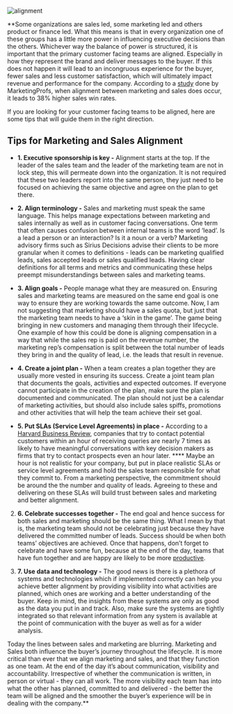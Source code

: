 ![alignment](https://www.mautic.org/wp-content/uploads/2014/08/rowing-187859-e1461078899353-1024x966.jpg)


**Some organizations are sales led, some marketing led and others product or finance led. What this means is that in every organization one of these groups has a little more power in influencing executive decisions than the others. Whichever way the balance of power is structured, it is important that the primary customer facing teams are aligned. Especially in how they represent the brand and deliver messages to the buyer. If this does not happen it will lead to an incongruous experience for the buyer, fewer sales and less customer satisfaction, which will ultimately impact revenue and performance for the company. According to a [study](http://blog.zoominfo.com/20-statistics-about-sales-and-marketing-alignment/) done by MarketingProfs, when alignment between marketing and sales does occur, it leads to 38% higher sales win rates.

If you are looking for your customer facing teams to be aligned, here are some tips that will guide them in the right direction.


## Tips for Marketing and Sales Alignment




- **1. Executive sponsorship is key -** Alignment starts at the top. If the leader of the sales team and the leader of the marketing team are not in lock step, this will permeate down into the organization. It is not required that these two leaders report into the same person, they just need to be focused on achieving the same objective and agree on the plan to get there.

- **2. Align terminology -** Sales and marketing must speak the same language. This helps manage expectations between marketing and sales internally as well as in customer facing conversations. One term that often causes confusion between internal teams is the word ‘lead’. Is a lead a person or an interaction? Is it a noun or a verb? Marketing advisory firms such as Sirius Decisions advise their clients to be more granular when it comes to definitions - leads can be marketing qualified leads, sales accepted leads or sales qualified leads. Having clear definitions for all terms and metrics and communicating these helps preempt misunderstandings between sales and marketing teams.

- **3. Align goals -** People manage what they are measured on. Ensuring sales and marketing teams are measured on the same end goal is one way to ensure they are working towards the same outcome. Now, I am not suggesting that marketing should have a sales quota, but just that the marketing team needs to have a ‘skin in the game’. The game being bringing in new customers and managing them through their lifecycle. One example of how this could be done is aligning compensation in a way that while the sales rep is paid on the revenue number, the marketing rep’s compensation is split between the total number of leads they bring in and the quality of lead, i.e. the leads that result in revenue.

- **4. Create a joint plan -** When a team creates a plan together they are usually more vested in ensuring its success. Create a joint team plan that documents the goals, activities and expected outcomes. If everyone cannot participate in the creation of the plan, make sure the plan is documented and communicated. The plan should not just be a calendar of marketing activities, but should also include sales spiffs, promotions and other activities that will help the team achieve their set goal.

- **5. Put SLAs (Service Level Agreements) in place -** According to a [Harvard Business Review](https://hbr.org/2011/03/the-short-life-of-online-sales-leads/ar/1), companies that try to contact potential customers within an hour of receiving queries are nearly 7 times as likely to have meaningful conversations with key decision makers as firms that try to contact prospects even an hour later.
**** Maybe an hour is not realistic for your company, but put in place realistic SLAs or service level agreements and hold the sales team responsible for what they commit to. From a marketing perspective, the commitment should be around the the number and quality of leads. Agreeing to these and delivering on these SLAs will build trust between sales and marketing and better alignment.

2. **6. Celebrate successes together -** The end goal and hence success for both sales and marketing should be the same thing. What I mean by that is, the marketing team should not be celebrating just because they have delivered the committed number of leads. Success should be when both teams’ objectives are achieved. Once that happens, don’t forget to celebrate and have some fun, because at the end of the day, teams that have fun together and are happy are likely to be more [productive](http://www2.warwick.ac.uk/newsandevents/pressreleases/new_study_shows/).

4. **7. Use data and technology -** The good news is there is a plethora of systems and technologies which if implemented correctly can help you achieve better alignment by providing visibility into what activities are planned, which ones are working and a better understanding of the buyer. Keep in mind, the insights from these systems are only as good as the data you put in and track. Also, make sure the systems are tightly integrated so that relevant information from any system is available at the point of communication with the buyer as well as for a wider analysis.


Today the lines between sales and marketing are blurring. Marketing and Sales both influence the buyer’s journey throughout the lifecycle. It is more critical than ever that we align marketing and sales, and that they function as one team. At the end of the day it’s about communication, visibility and accountability. Irrespective of whether the communication is written, in person or virtual - they can all work. The more visibility each team has into what the other has planned, committed to and delivered - the better the team will be aligned and the smoother the buyer’s experience will be in dealing with the company.**